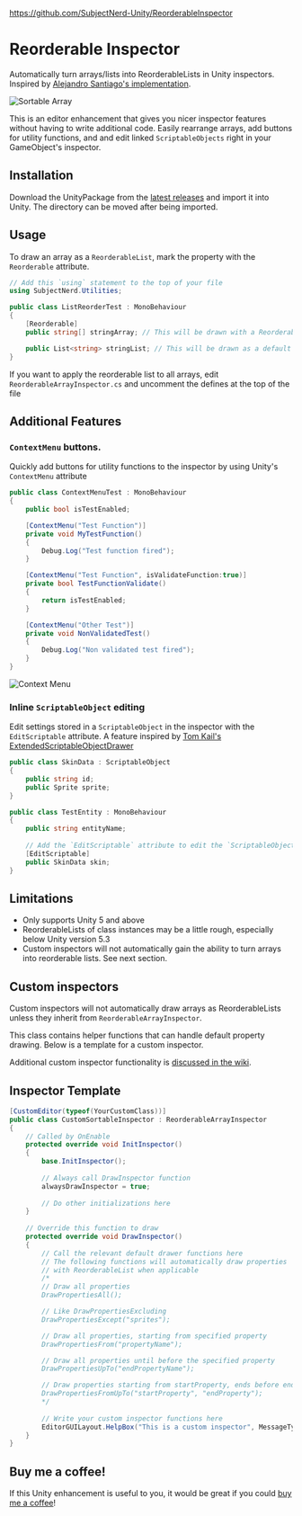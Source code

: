 https://github.com/SubjectNerd-Unity/ReorderableInspector

# Reorderable Inspector

Automatically turn arrays/lists into ReorderableLists in Unity inspectors. Inspired by [Alejandro Santiago's implementation](https://medium.com/developers-writing/how-about-having-nice-arrays-and-lists-in-unity3d-by-default-e4fba13d1b50).

![Sortable Array](./Docs/sortable-array.png)

This is an editor enhancement that gives you nicer inspector features without having to write additional code. Easily rearrange arrays, add buttons for utility functions, and and edit linked `ScriptableObjects` right in your GameObject's inspector.

## Installation

Download the UnityPackage from the [latest releases](https://github.com/ChemiKhazi/ReorderableInspector/releases) and import it into Unity. The directory can be moved after being imported.

## Usage

To draw an array as a `ReorderableList`, mark the property with the `Reorderable` attribute.

```C#
// Add this `using` statement to the top of your file
using SubjectNerd.Utilities;

public class ListReorderTest : MonoBehaviour
{  
	[Reorderable]
	public string[] stringArray; // This will be drawn with a ReorderableList

	public List<string> stringList; // This will be drawn as a default array
}
```

If you want to apply the reorderable list to all arrays, edit `ReorderableArrayInspector.cs` and uncomment the defines at the top of the file

## Additional Features

### `ContextMenu` buttons.

Quickly add buttons for utility functions to the inspector by using Unity's `ContextMenu` attribute

```C#
public class ContextMenuTest : MonoBehaviour
{
	public bool isTestEnabled;

	[ContextMenu("Test Function")]
	private void MyTestFunction()
	{
		Debug.Log("Test function fired");
	}

	[ContextMenu("Test Function", isValidateFunction:true)]
	private bool TestFunctionValidate()
	{
		return isTestEnabled;
	}

	[ContextMenu("Other Test")]
	private void NonValidatedTest()
	{
		Debug.Log("Non validated test fired");
	}
}
```

![Context Menu](./Docs/context-menu.png)

### Inline `ScriptableObject` editing

Edit settings stored in a `ScriptableObject` in the inspector with the `EditScriptable` attribute. A feature inspired by [Tom Kail's ExtendedScriptableObjectDrawer](https://heavens-vault-game.tumblr.com/post/162127808290/inline-scriptableobject-editing-in-unity)

```C#
public class SkinData : ScriptableObject
{
	public string id;
	public Sprite sprite;
}

public class TestEntity : MonoBehaviour
{
	public string entityName;
	
	// Add the `EditScriptable` attribute to edit the `ScriptableObject` in the GameObject inspector
	[EditScriptable]
	public SkinData skin;
}
```

## Limitations

- Only supports Unity 5 and above
- ReorderableLists of class instances may be a little rough, especially below Unity version 5.3
- Custom inspectors will not automatically gain the ability to turn arrays into reorderable lists. See next section.

## Custom inspectors

Custom inspectors will not automatically draw arrays as ReorderableLists unless they inherit from `ReorderableArrayInspector`.

This class contains helper functions that can handle default property drawing. Below is a template for a custom inspector.

Additional custom inspector functionality is [discussed in the wiki](https://github.com/ChemiKhazi/ReorderableInspector/wiki/Custom-Inspectors).

## Inspector Template
```C#
[CustomEditor(typeof(YourCustomClass))]
public class CustomSortableInspector : ReorderableArrayInspector
{
	// Called by OnEnable
	protected override void InitInspector()
	{
		base.InitInspector();
		
		// Always call DrawInspector function
		alwaysDrawInspector = true;
		
		// Do other initializations here
	}
	
	// Override this function to draw
	protected override void DrawInspector()
	{
		// Call the relevant default drawer functions here
		// The following functions will automatically draw properties
		// with ReorderableList when applicable
		/*
		// Draw all properties
		DrawPropertiesAll();

		// Like DrawPropertiesExcluding
		DrawPropertiesExcept("sprites");

		// Draw all properties, starting from specified property
		DrawPropertiesFrom("propertyName");

		// Draw all properties until before the specified property
		DrawPropertiesUpTo("endPropertyName");

		// Draw properties starting from startProperty, ends before endProperty
		DrawPropertiesFromUpTo("startProperty", "endProperty");
		*/
		
		// Write your custom inspector functions here
		EditorGUILayout.HelpBox("This is a custom inspector", MessageType.Info);
	}
}
```


## Buy me a coffee!

If this Unity enhancement is useful to you, it would be great if you could [buy me a coffee](https://ko-fi.com/subjectnerd)!
